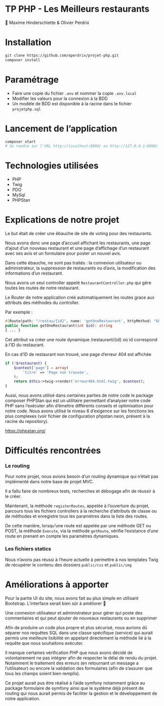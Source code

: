 # TP PHP - Les Meilleurs restaurants

<aside>
👬 Maxime Hinderschiette & Olivier Perdrix

</aside>

# Installation

```bash
git clone https://github.com/operdrix/projet-php.git
composer install
```

# Paramétrage

- Faire une copie du fichier `.env` et nommer la copie `.env.local`
- Modifier les valeurs pour la connexion à la BDD
- Un modèle de BDD est disponible à la racine dans le fichier `projetphp.sql`

# Lancement de l’application

```bash
composer start
# Se rendre sur l'URL http://localhost:8000/ ou http://127.0.0.1:8000/
```

# Technologies utilisées

- PHP
- Twig
- PDO
- MySql
- PHPStan

# Explications de notre projet

Le but était de créer une ébauche de site de voting pour des restaurants.

Nous avons donc une page d’accueil affichant les restaurants, une page d’ajout d’un nouveau restaurant et une page d’affichage d’un restaurant avec ses avis et un formulaire pour poster un nouvel avis.

Dans cette ébauche, ne sont pas traités : la connexion utilisateur ou administrateur, la suppression de restaurants ou d’avis, la modification des informations d’un restaurant.

Nous avons un seul controller appelé `RestaurantController.php` qui gère toutes les routes de notre restaurant.

Le Router de notre application créé automatiquement les routes grace aux attributs des méthodes du controller.

Par exemple :

```php
#[Route(path: "/restau/{id}", name: 'getOneRestaurant', httpMethod: "GET")]
public function getOneRestaurant(int $id): string
{ ... }
```

Cet attribut va créer une route dynamique /restaurant/{id} où id correspond à l’ID du restaurant.

En cas d’ID de restaurant non trouvé, une page d’erreur 404 est affichée

```php
if (!$restaurant) {
	$context['page'] = array(
		'titre' => 'Page non trouvée',
	);
	return $this->twig->render('erreur404.html.twig', $context);
}
```

Aussi, nous avons utilisé dans certaines parties de notre code le package composer PHPStan qui est un utilitaire permettant d’analyser notre code PHP sans l’exécuter afin d’émettre différents conseils et optimisation pour notre code. Nous avons utilisé le niveau 6 d’exigence sur les fonctions les plus complexes (voir fichier de configuration phpstan.neon, présent à la racine du repository).

https://phpstan.org/

# Difficultés rencontrées

### Le routing

Pour notre projet, nous avions besoin d’un routing dynamique qui n’était pas implémenté dans notre base de projet MVC.

Il a fallu faire de nombreux tests, recherches et débogage afin de réussir à le créer.

Maintenant, la méthode `registerRoutes`, appelée à l’ouverture du projet, parcours tous les fichiers controllers à la recherche d’attributs de classe ou de méthodes et enregistre tous les paramètres dans la liste des routes.

De cette manière, lorsqu’une route est appelée par une méthode GET ou POST, la méthode `Execute`, via la méthode `getRoute`, vérifie l’existance d’une route en prenant en compte les paramètres dynamiques.

### Les fichiers statics

Nous n’avons pas réussi à l’heure actuelle à permettre à nos templates Twig de récupérer le contenu des dossiers `public/css` et `public/img`

# Améliorations à apporter

Pour la partie UI du site, nous avons fait au plus simple en utilisant Bootstrap. L’interface serait bien sûr à améliorer 🙂

Une connexion utilisateur et administrateur pour gérer qui poste des commentaires et qui peut ajouter de nouveaux restaurants ou en supprimer

Afin de produire un code plus propre et plus sécurisé, nous aurions dû séparer nos requêtes SQL dans une classe spécifique (service) qui aurait permis une meilleure lisibilité en appelant directement la méthode lié à la requête que nous souhaitons exécuter.

Il manque certaines vérification PHP que nous avons décidé de volontairement ne pas intégrer afin de respecter le délai de rendu du projet. Notamment le traitement des erreurs (en retournant un message a l’utilisateur) ou encore la validation des formulaires (afin de s’assurer que tous les champs soient bien remplis).

Ce projet aurait pus être réalisé à l’aide symfony notamment grâce au package formulaire de symfony ainsi que le système déjà présent de routing qui nous aurait permis de faciliter la gestion et le développement de notre application.
